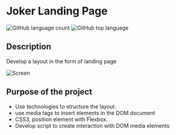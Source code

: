# Joker Landing Page

![GitHub language count](https://img.shields.io/github/languages/count/Ruan-codeVi/Clone-Netflix?color=%23FB2612&style=for-the-badge) ![GitHub top language](https://img.shields.io/github/languages/top/Ruan-codeVi/Clone-Netflix?color=%23FB2612&style=for-the-badge)
##  Description
Develop a layout in the form of landing page

![Screen](/assets/jokeriVesionPage.gif)

##  Purpose of the project

- Use technologies to structure the layout. 
- use media tags to insert elements in the DOM document
- CSS3, position element with Flexbox.
- Develop script to create interaction with DOM media elements
